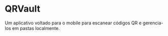 # QRVault

Um aplicativo voltado para o mobile para escanear códigos QR e gerencia-los em pastas localmente.


